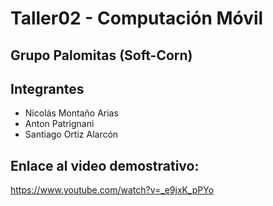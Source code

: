 # Taller02 - Computación Móvil
## Grupo Palomitas (Soft-Corn)

## Integrantes
- Nicolás Montaño Arias
- Anton Patrignani
- Santiago Ortiz Alarcón

## Enlace al video demostrativo:
https://www.youtube.com/watch?v=_e9jxK_pPYo
